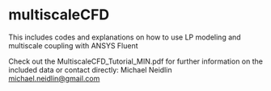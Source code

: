 # multiscaleCFD
This includes codes and explanations on how to use LP modeling and multiscale coupling with ANSYS Fluent

Check out the MultiscaleCFD_Tutorial_MIN.pdf for further information on the included data
or contact directly:
Michael Neidlin
michael.neidlin@gmail.com
